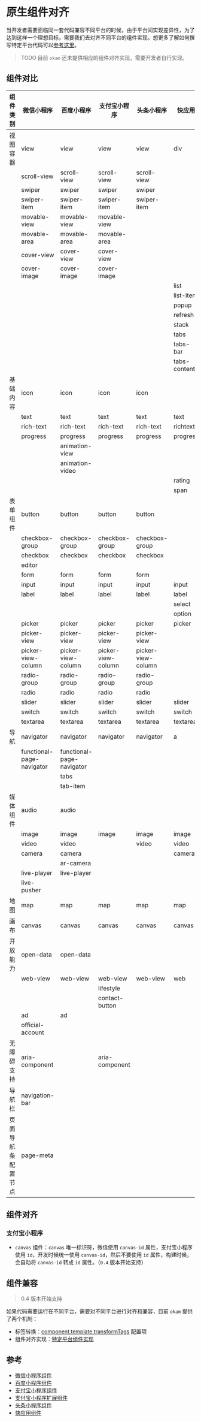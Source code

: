 # 原生组件对齐

当开发者需要面临同一套代码兼容不同平台的时候，由于平台间实现差异性，为了达到这样一个理想目标，需要我们去对齐不同平台的组件实现。想更多了解如何撰写特定平台代码可以[参考这里](advance/platformSpecCode)。

> TODO 目前 `okam` 还未提供相应的组件对齐实现，需要开发者自行实现。

## 组件对比
|组件类别 | 微信小程序 | 百度小程序 | 支付宝小程序  | 头条小程序 |  快应用 |
|---|---|---|---|---|---|
|视图容器 | view | view | view | view | div |
| | scroll-view | scroll-view | scroll-view | scroll-view | |
| | swiper | swiper | swiper | swiper | |
| | swiper-item | swiper-item | swiper-item | swiper-item | |
| | movable-view | movable-view | movable-view | | |
| | movable-area | movable-area | movable-area | | |
| | cover-view | cover-view | cover-view | | |
| | cover-image | cover-image |cover-image | | |
| |  |  |  | | list |
| |  |  |  | | list-item |
| |  |  |  | | popup |
| |  |  |  | | refresh |
| |  |  |  | | stack |
| |  |  |  | | tabs |
| |  |  |  | | tabs-bar |
| |  |  |  | | tabs-content |
|基础内容 | icon | icon | icon | icon | |
| | text | text | text | text | text |
| | rich-text | rich-text | rich-text | rich-text | richtext|
| | progress | progress | progress | progress | progress |
| | | animation-view | | | |
| | | animation-video | | | |
| |  |  |  | | rating |
| |  |  |  | | span |
|表单组件 | button | button | button | button | |
| | checkbox-group | checkbox-group | checkbox-group | checkbox-group||
| | checkbox | checkbox | checkbox | checkbox ||
| | editor |  |  |  ||
| | form | form | form | form ||
| | input | input | input | input | input|
| | label | label | label | label | label |
| |  |  |  | | select |
| |  |  |  | | option |
| | picker | picker | picker | picker | picker |
| | picker-view | picker-view | picker-view | picker-view | |
| | picker-view-column | picker-view-column | picker-view-column | picker-view-column| |
| | radio-group | radio-group | radio-group | radio-group | |
| | radio | radio | radio | radio | |
| | slider | slider | slider | slider | slider |
| | switch | switch | switch | switch |switch |
| | textarea | textarea | textarea | textarea |textarea |
|导航 | navigator | navigator | navigator | navigator | a|
| | functional-page-navigator | functional-page-navigator |  |  | |
| |  | tabs |  |  | |
| |  | tab-item |  |  | |
|媒体组件 | audio | audio |  | |
| | image | image | image | image | image |
| | video | video |  | video | video |
| | camera | camera |  | | camera|
| |  | ar-camera |  | | |
| | live-player | live-player |  | | |
| | live-pusher |  |  | | |
|地图 | map | map | map | map | map |
|画布 | canvas | canvas | canvas | canvas | canvas |
|开放能力 | open-data | open-data |  | | |
| | web-view | web-view | web-view | web-view | web|
| |  |  | lifestyle | |  |
| |  |  | contact-button | | |
| | ad | ad |  | | |
| |official-account |  | | | |
| 无障碍支持|aria-component |  |aria-component | | | |
|导航栏 | navigation-bar |  |  | |
|页面导航条配置节点 | page-meta |  |  | |

## 组件对齐

### 支付宝小程序

* `canvas` 组件：`canvas` 唯一标识符，微信使用 `canvas-id` 属性，支付宝小程序使用 `id`，开发时候统一使用 `canvas-id`，然后不要使用 `id` 属性，构建时候，会自动将 `canvas-id` 转成 `id` 属性。（`0.4` 版本开始支持）

## 组件兼容

> 0.4 版本开始支持

如果代码需要运行在不同平台，需要对不同平台进行对齐和兼容，目前 `okam` 提供了两个机制：

* 标签转换：[component.template.transformTags](build/transformTag) 配置项
* 组件对齐实现：[特定平台组件实现](advance/platformSpecCode#组件)

## 参考

* [微信小程序组件](https://developers.weixin.qq.com/miniprogram/dev/component/)
* [百度小程序组件](https://smartprogram.baidu.com/docs/develop/component/native/)
* [支付宝小程序组件](https://docs.alipay.com/mini/component/overview)
* [支付宝小程序扩展组件](https://docs.alipay.com/mini/component-ext/overview-ext-common)
* [头条小程序组件](https://microapp.bytedance.com/docs/comp/)
* [快应用组件](https://doc.quickapp.cn/tutorial/widgets/list-tutorial.html)

